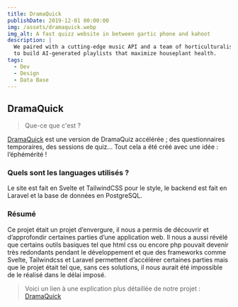 ```yaml
---
title: DramaQuick
publishDate: 2019-12-01 00:00:00
img: /assets/dramaquick.webp
img_alt: A fast quizz website in between gartic phone and kahoot
description: |
  We paired with a cutting-edge music API and a team of horticulturalists
  to build AI-generated playlists that maximize houseplant health.
tags:
  - Dev
  - Design
  - Data Base
---
```


## DramaQuick

> Que-ce que c'est ?

[DramaQuick](https://github.com/Dramaquick/DramaQuick) est une version de DramaQuiz accélérée ; des questionnaires temporaires, des sessions de quiz... Tout cela a été créé avec une idée : l’éphémérité !

### Quels sont les languages utilisés ?

Le site est fait en Svelte et TailwindCSS pour le style, le backend est fait en Laravel et la base de données en PostgreSQL.

### Résumé

Ce projet était un projet d’envergure, il nous a permis de découvrir et d’approfondir certaines parties d’une application web. Il nous a aussi révélé que certains outils basiques tel que html css ou encore php pouvait devenir très redondants pendant le développement et que des frameworks comme Svelte, Tailwindcss et Laravel permettent d’accélérer certaines parties mais que le projet était tel que, sans ces solutions, il nous aurait été impossible de le réalisé dans le délai imposé.

> Voici un lien à une explication plus détaillée de notre projet : [DramaQuick](https://cdn.discordapp.com/attachments/1016333891105214604/1101173336463122503/DramaQuick.docx?ex=65563a16&is=6543c516&hm=3ba5d199fdf4649f571f15da1ec1a25c2df061884db5a71403b38bede1ec8ed5&)